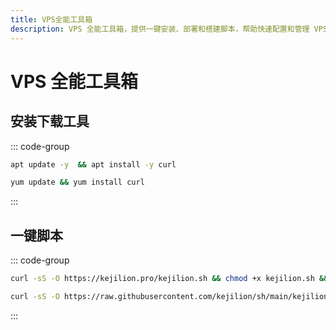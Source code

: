 ```yaml
---
title: VPS全能工具箱
description: VPS 全能工具箱，提供一键安装、部署和搭建脚本，帮助快速配置和管理 VPS 服务器。
---
```


# VPS 全能工具箱

## 安装下载工具

::: code-group

```sh [Debian/Ubuntu]
apt update -y  && apt install -y curl
```

```sh [CentOS]
yum update && yum install curl
```

:::

## 一键脚本

::: code-group

```sh [官网版]
curl -sS -O https://kejilion.pro/kejilion.sh && chmod +x kejilion.sh && ./kejilion.sh
```

```sh [GitHub版]
curl -sS -O https://raw.githubusercontent.com/kejilion/sh/main/kejilion.sh && chmod +x kejilion.sh && ./kejilion.sh
```

:::
